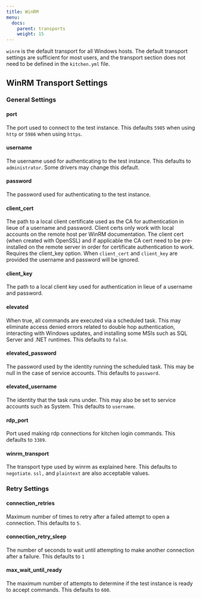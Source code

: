 ```yaml
---
title: WinRM
menu:
  docs:
    parent: transports
    weight: 15
---
```


`winrm` is the default transport for all Windows hosts. The default transport settings are sufficient for most users, and the transport section does not need to be defined in the `kitchen.yml` file.

## WinRM Transport Settings

### General Settings

#### port

The port used to connect to the test instance. This defaults `5985` when using `http` or `5986` when using `https`.

#### username

The username used for authenticating to the test instance. This defaults to `administrator`. Some drivers may change this default.

#### password

The password used for authenticating to the test instance.

#### client_cert

The path to a local client certificate used as the CA for authentication in lieue of a username and password. Client certs only work with local accounts on the remote host per WinRM documentation. The client cert (when created with OpenSSL) and if applicable the CA cert need to be pre-installed on the remote server in order for certificate authentication to work. Requires the client_key option. When `client_cert` and `client_key` are provided the username and password will be ignored.

#### client_key

The path to a local client key used for authentication in lieue of a username and password.

#### elevated

When true, all commands are executed via a scheduled task. This may eliminate access denied errors related to double hop authentication, interacting with Windows updates, and installing some MSIs such as SQL Server and .NET runtimes. This defaults to `false`.

#### elevated_password

The password used by the identity running the scheduled task. This may be null in the case of service accounts. This defaults to `password`.

#### elevated_username

The identity that the task runs under. This may also be set to service accounts such as System. This defaults to `username`.

#### rdp_port

Port used making rdp connections for kitchen login commands. This defaults to `3389`.

#### winrm_transport

The transport type used by winrm as explained here. This defaults to `negotiate`. `ssl,` and `plaintext` are also acceptable values.

### Retry Settings

#### connection_retries

Maximum number of times to retry after a failed attempt to open a connection. This defaults to `5`.

#### connection_retry_sleep

The number of seconds to wait until attempting to make another connection after a failure. This defaults to `1`

#### max_wait_until_ready

The maximum number of attempts to determine if the test instance is ready to accept commands. This defaults to `600`.
